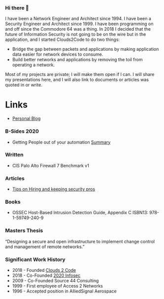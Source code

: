 ### Hi there 👋

I have been a Network Engineer and Architect since 1994. I have been a Security Engineer and Architect since 1999. I have been programming on and off since the Commodore 64 was a thing.  In 2018 I decided that the future of Information Security is not going to be on the wire but in the application, and I started Clouds2Code to do two things:

- Bridge the gap between packets and applications by making application data easier for network devices to consume.
- Build better networks and applications by removing the toil from operating a network.
 
Most of my projects are private; I will make them open if I can. I will share my presentations here, and I will also link to documents or articles was quoted in or write.

# Links
- [Personal Blog](https://www.winnington.com/blog/adam/)

### B-Sides 2020
- Getting People out of your automation
[Summary](https://pretalx.com/bsides-toronto-2020/talk/WZBFAQ/)


### Written
- CIS Palo Alto Firewall 7 Benchmark v1

### Articles
- [Tips on Hiring and keeping security pros](https://www.itworldcanada.com/article/tips-on-hiring-and-keeping-security-pros/44342)

### Books
- OSSEC Host-Based Intrusion Detection Guide, Appendix C
ISBN13: 978-1-59749-240-9


### Masters Thesis
“Designing a secure and open infrastructure to implement change control and management of remote networks.”

### Significant Work History
- 2018 - Founded [Clouds 2 Code](https://www.clouds2code.com)
- 2018 - Co-Founded [2020 Infosec](https://2020infosec.com/about-2020-infosec)
- 2009 - Co-Founded Source 44 Consulting
- 1999 - First employee of Access 2 Networks
- 1996 - Accepted position in AlliedSignal Aerospace

<!--
**awinnington/awinnington** is a ✨ _special_ ✨ repository because its `README.md` (this file) appears on your GitHub profile.

Here are some ideas to get you started:

- 🔭 I’m currently working on ...
- 🌱 I’m currently learning ...
- 👯 I’m looking to collaborate on ...
- 🤔 I’m looking for help with ...
- 💬 Ask me about ...
- 📫 How to reach me: ...
- 😄 Pronouns: ...
- ⚡ Fun fact: ...
-->
